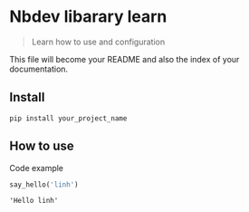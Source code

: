 # Nbdev libarary learn
> Learn how to use and configuration


This file will become your README and also the index of your documentation.

## Install

`pip install your_project_name`

## How to use

Code example

```python
say_hello('linh')
```




    'Hello linh'


